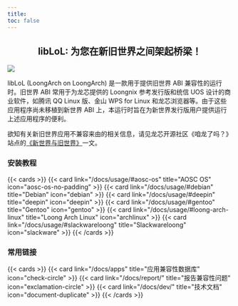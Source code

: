 ```yaml
---
title: 
toc: false
---
```


## <center>libLoL: 为您在新旧世界之间架起桥梁！

![](/images/liblol.svg)

libLoL (LoongArch on LoongArch) 是一款用于提供旧世界 ABI 兼容性的运行时。旧世界 ABI 常用于为龙芯提供的 Loongnix 参考发行版和统信 UOS 设计的商业软件，如腾讯 QQ Linux 版、金山 WPS for Linux 和龙芯浏览器等。由于这些应用程序尚未移植到新世界 ABI 上，本运行时旨在为新世界发行版用户提供运行上述应用程序的便利。

欲知有关新旧世界应用不兼容来由的相关信息，请见龙芯开源社区《咱龙了吗？》站点的[《新世界与旧世界》](https://areweloongyet.com/docs/old-and-new-worlds/)一文。

### 安装教程

{{< cards >}}
{{< card link="/docs/usage/#aosc-os" title="AOSC OS" icon="aosc-os-no-padding" >}}
{{< card link="/docs/usage/#debian" title="Debian" icon="debian" >}}
{{< card link="/docs/usage/#deepin" title="deepin" icon="deepin" >}}
{{< card link="/docs/usage/#gentoo" title="Gentoo" icon="gentoo" >}}
{{< card link="/docs/usage/#loong-arch-linux" title="Loong Arch Linux" icon="archlinux" >}}
{{< card link="/docs/usage/#slackwareloong" title="Slackwareloong" icon="slackware" >}}
{{< /cards >}}

### 常用链接

{{< cards >}}
{{< card link="/docs/apps" title="应用兼容性数据库" icon="check-circle" >}}
{{< card link="/docs/report/" title="报告兼容性问题" icon="exclamation-circle" >}}
{{< card link="/docs/dev/" title="技术文档" icon="document-duplicate" >}}
{{< /cards >}}
